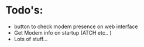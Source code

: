 # Todo's:

* button to check modem presence on web interface
* Get Modem info on startup (ATCH etc..
)
* Lots of stuff...